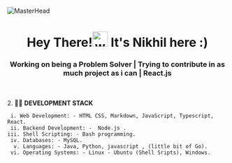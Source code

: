 ![MasterHead](https://www.digitalsolutionservices.com/img/services/website1.gif)

<h1 align="center">Hey There!<img alt="wave" src="https://emojis.slackmojis.com/emojis/images/1588177020/8809/wave_hello.gif?1588177020" width="35"> It's Nikhil here :) </h1>
<h3 align="center">Working on being a Problem Solver | Trying to contribute in as much project as i can | React.js </h3>

<br><br> 2.  🧑‍💼 **DEVELOPMENT STACK**<br>

     i. Web Development: - HTML CSS, Markdown, JavaScript, Typescript, React.               
     ii. Backend Development: -  Node.js .               
    iii. Shell Scripting: - Bash programming.    
     iv. Databases: - MySQL.            
      v. Languages: - Java, Python, javascript , (little bit of Go).             
     vi. Operating Systems: - Linux - Ubuntu (Shell Sripts), Windows.

